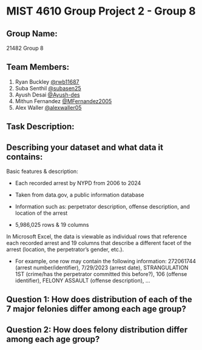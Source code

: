 # MIST 4610 Group Project 2 - Group 8

## Group Name:
21482 Group 8

## Team Members:

1. Ryan Buckley [@rwb11687](https://www.github.com/rwb11687)
2. Suba Senthil [@subasen25](https://github.com/subasen25)
3. Ayush Desai [@Ayush-des](https://github.com/Ayush-des)
4. Mithun Fernandez [@MFernandez2005](https://www.github.com/MFernandez2005)
5. Alex Waller [@alexwaller05](https://www.github.com/alexwaller05)

## Task Description: 

## Describing your dataset and what data it contains:
Basic features & description:

* Each recorded arrest by NYPD from 2006 to 2024

* Taken from data.gov, a public information database

* Information such as: perpetrator description, offense description, and location of the arrest

* 5,986,025  rows & 19 columns

In Microsoft Excel, the data is viewable as individual rows that reference each recorded arrest and 19 columns that describe a different facet of the arrest (location, the perpetrator’s gender, etc.).

* For example, one row may contain the following information: 272061744 (arrest number/identifier), 7/29/2023 (arrest date), STRANGULATION 1ST (crime/has the perpetrator  committed this before?), 106 (offense identifier), FELONY ASSAULT (offense description), ...


## Question 1: How does distribution of each of the 7 major felonies differ among each age group?

## Question 2: How does felony distribution differ among each age group?


